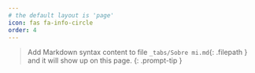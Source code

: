 ```yaml
---
# the default layout is 'page'
icon: fas fa-info-circle
order: 4
---
```


> Add Markdown syntax content to file `_tabs/Sobre mi.md`{: .filepath } and it will show up on this page.
{: .prompt-tip }
